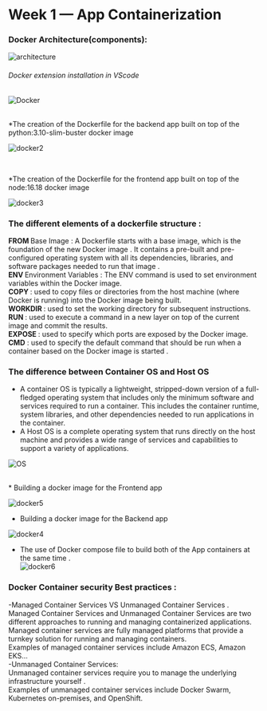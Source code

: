 # Week 1 — App Containerization
 <h3> Docker Architecture(components): </h3>
  
![architecture](https://user-images.githubusercontent.com/80603078/222955577-3a3e8ddc-bd55-4b07-909e-585d88c18e75.png)


<h6> Docker extension installation in VScode </h6>

![Docker](https://user-images.githubusercontent.com/80603078/222934496-69d32b26-07e2-4e87-9a11-82a25ffd422d.PNG)

<br>
*The creation of the Dockerfile for the backend app built on top of the python:3.10-slim-buster docker image <br>

![docker2](https://user-images.githubusercontent.com/80603078/222934783-0511c86f-d84d-4a20-a1a8-966a6ebd36d6.PNG)

  <br>

  *The creation of the Dockerfile for the frontend app built on top of the node:16.18 docker image <br>
  
  ![docker3](https://user-images.githubusercontent.com/80603078/222934595-46f1f4bc-6979-4d11-8ce8-96c854a2a1e1.PNG)
  <br>
  <h3>The different elements of a dockerfile structure :</h3> 
     <b> FROM </b> Base Image  : A Dockerfile starts with a base image, which is the foundation of the new Docker image . It contains a pre-built and pre-configured operating system with all its dependencies, libraries, and software packages needed to run that image .<br>
     <b> ENV </b> Environment Variables : The ENV command is used to set environment variables within the Docker image.<br>
     <b> COPY  <Source> <Dest> </b>  : used to copy files or directories from the host machine (where Docker is running) into the Docker image being built.<br>
     <b> WORKDIR </b> : used to set the working directory for subsequent instructions.<br>
     <b> RUN </b> : used to execute a command in a new layer on top of the current image and commit the results. <br>
     <b> EXPOSE </b> : used to specify which ports are exposed by the Docker image.<br>
     <b>CMD</b> : used to specify the default command that should be run when a container based on the Docker image is started . <br>
  
  <h3>The difference between Container OS and Host OS </h3>
  
  - A container OS is typically a lightweight, stripped-down version of a full-fledged operating system that includes only the minimum software and services required to run a container. This includes the container runtime, system libraries, and other dependencies needed to run applications in the container.<br>
  - A Host OS is a complete operating system that runs directly on the host machine and provides a wide range of services and capabilities to support a variety of applications. <br>
  
![OS](https://user-images.githubusercontent.com/80603078/222936089-14b500db-377d-4c90-bd2e-00577c9c504f.PNG)


<br>
  * Building a docker image for the Frontend app <br>
  
  ![docker5](https://user-images.githubusercontent.com/80603078/222954288-889b9edb-7083-4bed-989f-f79f33ee6be6.PNG)

  * Building a docker image for the Backend app  <br>
  
 ![docker4](https://user-images.githubusercontent.com/80603078/222954185-2e2db784-1ac6-4578-b2b6-56c42281fe1d.PNG)


  * The use of Docker compose file to build both of the App containers at the same time . <br>
 ![docker6](https://user-images.githubusercontent.com/80603078/222954376-671c15f9-7ae5-4ec5-a0b4-7796f4232975.PNG)

  <h3> Docker Container security Best practices :</h3>
           -Managed Container Services VS Unmanaged Container Services .<br>
                Managed Container Services and Unmanaged Container Services are two different approaches to running and managing containerized applications.<br>
                Managed container services are fully managed platforms that provide a turnkey solution for running and managing containers.<br>
                Examples of managed container services include Amazon ECS, Amazon EKS...<br>
           -Unmanaged Container Services: <br>
            Unmanaged container services require you to manage the underlying infrastructure yourself .<br>
            Examples of unmanaged container services include Docker Swarm, Kubernetes on-premises, and OpenShift.<br>
            


